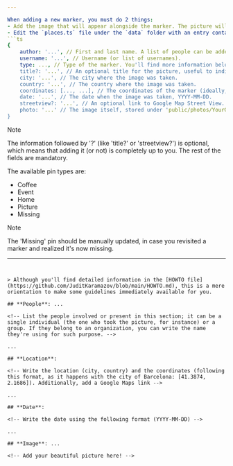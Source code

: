 ```yaml
---

When adding a new marker, you must do 2 things:
- Add the image that will appear alongside the marker. The picture will be stored under `public/photos`, in a folder named after your GitHub username. As an example, you'll find my own one in `public/photos/JuditKaramazov`.
- Edit the `places.ts` file under the `data` folder with an entry containing the following information:
```ts
{
    author: '...', // First and last name. A list of people can be added as well, in case several peeps were involved (as an example, due to a trip or visit).
    username: '...', // Username (or list of usernames).
    type: ..., // Type of the marker. You'll find more information below.
    title?: '...', // An optional title for the picture, useful to indicate the name of special events (a concert, a certain Museum...).
    city: '...', // The city where the image was taken.
    country: '...', // The country where the image was taken.
    coordinates: [..., ...], // The coordinates of the marker (ideally, they should be as precise as possible).
    date: '...', // The date when the image was taken, YYYY-MM-DD.
    streetview?: '...', // An optional link to Google Map Street View.
    photo: '...' // The image itself, stored under 'public/photos/YourGitHubUsername'.
}
```

> [!NOTE]
> The information followed by '?' (like 'title?' or 'streetview?') is optional, which means that adding it (or not) is completely up to you. The rest of the fields are mandatory.

The available pin types are:
- Coffee
- Event
- Home
- Picture
- Missing
  
> [!NOTE]
> The 'Missing' pin should be manually updated, in case you revisited a marker and realized it's now missing.

---
```


> Although you'll find detailed information in the [HOWTO file](https://github.com/JuditKaramazov/blob/main/HOWTO.md), this is a mere orientation to make some guidelines immediately available for you.

## **People**: ...

<!-- List the people involved or present in this section; it can be a single individual (the one who took the picture, for instance) or a group. If they belong to an organization, you can write the name they're using for such purpose. -->

...

## **Location**:

<!-- Write the location (city, country) and the coordinates (following this format, as it happens with the city of Barcelona: [41.3874, 2.1686]). Additionally, add a Google Maps link -->

...

## **Date**:

<!-- Write the date using the following format (YYYY-MM-DD) -->

...

## **Image**: ...

<!-- Add your beautiful picture here! -->
